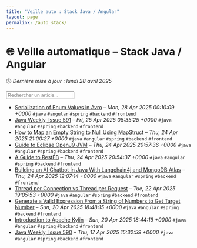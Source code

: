 ```yaml
---
title: "Veille auto : Stack Java / Angular"
layout: page
permalink: /auto_stack/
---
```


# 🌐 Veille automatique – Stack Java / Angular

🕒 *Dernière mise à jour : lundi 28 avril 2025*

<div class="search-container">
  <input type="text" id="article-search" placeholder="Rechercher un article...">
  <div class="tag-filters" id="tag-filters">
    <!-- Les filtres par tag seront générés dynamiquement -->
  </div>
</div>

- <span data-article='{"title":"Serialization of Enum Values in Avro","link":"https://feeds.feedblitz.com/~/917399111/0/baeldung~Serialization-of-Enum-Values-in-Avro","date":"Mon, 28 Apr 2025 00:10:09 +0000","tags":["java","angular","spring","backend","frontend"]}'>[Serialization of Enum Values in Avro](https://feeds.feedblitz.com/~/917399111/0/baeldung~Serialization-of-Enum-Values-in-Avro) – *Mon, 28 Apr 2025 00:10:09 +0000* `#java` `#angular` `#spring` `#backend` `#frontend`</span>
- <span data-article='{"title":"Java Weekly, Issue 591","link":"https://feeds.feedblitz.com/~/917269949/0/baeldung~Java-Weekly-Issue","date":"Fri, 25 Apr 2025 08:35:25 +0000","tags":["java","angular","spring","backend","frontend"]}'>[Java Weekly, Issue 591](https://feeds.feedblitz.com/~/917269949/0/baeldung~Java-Weekly-Issue) – *Fri, 25 Apr 2025 08:35:25 +0000* `#java` `#angular` `#spring` `#backend` `#frontend`</span>
- <span data-article='{"title":"How to Map an Empty String to Null Using MapStruct","link":"https://feeds.feedblitz.com/~/917248481/0/baeldung~How-to-Map-an-Empty-String-to-Null-Using-MapStruct","date":"Thu, 24 Apr 2025 21:00:27 +0000","tags":["java","angular","spring","backend","frontend"]}'>[How to Map an Empty String to Null Using MapStruct](https://feeds.feedblitz.com/~/917248481/0/baeldung~How-to-Map-an-Empty-String-to-Null-Using-MapStruct) – *Thu, 24 Apr 2025 21:00:27 +0000* `#java` `#angular` `#spring` `#backend` `#frontend`</span>
- <span data-article='{"title":"Guide to Eclipse OpenJ9 JVM","link":"https://feeds.feedblitz.com/~/917248484/0/baeldung~Guide-to-Eclipse-OpenJ-JVM","date":"Thu, 24 Apr 2025 20:57:36 +0000","tags":["java","angular","spring","backend","frontend"]}'>[Guide to Eclipse OpenJ9 JVM](https://feeds.feedblitz.com/~/917248484/0/baeldung~Guide-to-Eclipse-OpenJ-JVM) – *Thu, 24 Apr 2025 20:57:36 +0000* `#java` `#angular` `#spring` `#backend` `#frontend`</span>
- <span data-article='{"title":"A Guide to RestFB","link":"https://feeds.feedblitz.com/~/917248487/0/baeldung~A-Guide-to-RestFB","date":"Thu, 24 Apr 2025 20:54:37 +0000","tags":["java","angular","spring","backend","frontend"]}'>[A Guide to RestFB](https://feeds.feedblitz.com/~/917248487/0/baeldung~A-Guide-to-RestFB) – *Thu, 24 Apr 2025 20:54:37 +0000* `#java` `#angular` `#spring` `#backend` `#frontend`</span>
- <span data-article='{"title":"Building an AI Chatbot in Java With Langchain4j and MongoDB Atlas","link":"https://feeds.feedblitz.com/~/917222792/0/baeldung~Building-an-AI-Chatbot-in-Java-With-Langchainj-and-MongoDB-Atlas","date":"Thu, 24 Apr 2025 12:07:14 +0000","tags":["java","angular","spring","backend","frontend"]}'>[Building an AI Chatbot in Java With Langchain4j and MongoDB Atlas](https://feeds.feedblitz.com/~/917222792/0/baeldung~Building-an-AI-Chatbot-in-Java-With-Langchainj-and-MongoDB-Atlas) – *Thu, 24 Apr 2025 12:07:14 +0000* `#java` `#angular` `#spring` `#backend` `#frontend`</span>
- <span data-article='{"title":"Thread per Connection vs Thread per Request","link":"https://feeds.feedblitz.com/~/917132147/0/baeldung~Thread-per-Connection-vs-Thread-per-Request","date":"Tue, 22 Apr 2025 19:05:53 +0000","tags":["java","angular","spring","backend","frontend"]}'>[Thread per Connection vs Thread per Request](https://feeds.feedblitz.com/~/917132147/0/baeldung~Thread-per-Connection-vs-Thread-per-Request) – *Tue, 22 Apr 2025 19:05:53 +0000* `#java` `#angular` `#spring` `#backend` `#frontend`</span>
- <span data-article='{"title":"Generate a Valid Expression From a String of Numbers to Get Target Number","link":"https://feeds.feedblitz.com/~/917020235/0/baeldung~Generate-a-Valid-Expression-From-a-String-of-Numbers-to-Get-Target-Number","date":"Sun, 20 Apr 2025 18:48:15 +0000","tags":["java","angular","spring","backend","frontend"]}'>[Generate a Valid Expression From a String of Numbers to Get Target Number](https://feeds.feedblitz.com/~/917020235/0/baeldung~Generate-a-Valid-Expression-From-a-String-of-Numbers-to-Get-Target-Number) – *Sun, 20 Apr 2025 18:48:15 +0000* `#java` `#angular` `#spring` `#backend` `#frontend`</span>
- <span data-article='{"title":"Introduction to Apache Kylin","link":"https://feeds.feedblitz.com/~/917019665/0/baeldung~Introduction-to-Apache-Kylin","date":"Sun, 20 Apr 2025 18:44:19 +0000","tags":["java","angular","spring","backend","frontend"]}'>[Introduction to Apache Kylin](https://feeds.feedblitz.com/~/917019665/0/baeldung~Introduction-to-Apache-Kylin) – *Sun, 20 Apr 2025 18:44:19 +0000* `#java` `#angular` `#spring` `#backend` `#frontend`</span>
- <span data-article='{"title":"Java Weekly, Issue 590","link":"https://feeds.feedblitz.com/~/916847789/0/baeldung~Java-Weekly-Issue","date":"Thu, 17 Apr 2025 15:32:59 +0000","tags":["java","angular","spring","backend","frontend"]}'>[Java Weekly, Issue 590](https://feeds.feedblitz.com/~/916847789/0/baeldung~Java-Weekly-Issue) – *Thu, 17 Apr 2025 15:32:59 +0000* `#java` `#angular` `#spring` `#backend` `#frontend`</span>


<script>
document.addEventListener('DOMContentLoaded', function() {
  function filterArticles() {
    const input = document.getElementById('article-search');
    const filter = input.value.toLowerCase();
    const items = document.getElementsByTagName('li');
    
    for (let i = 0; i < items.length; i++) {
      const item = items[i];
      const text = item.textContent.toLowerCase();
      if (text.indexOf(filter) > -1) {
        item.style.display = "";
      } else {
        item.style.display = "none";
      }
    }
  }

  // Extraction de tous les tags présents dans les articles
  const tagElements = document.querySelectorAll('code');
  const tags = new Set();
  
  tagElements.forEach(el => {
    if (el.textContent.startsWith('#')) {
      tags.add(el.textContent.substring(1));
    }
  });
  
  // Génération des filtres par tag
  const tagFiltersContainer = document.getElementById('tag-filters');
  if (tagFiltersContainer) {
    tags.forEach(tag => {
      const tagBtn = document.createElement('button');
      tagBtn.className = 'tag-filter-btn';
      tagBtn.textContent = '#' + tag;
      tagBtn.onclick = function() {
        document.getElementById('article-search').value = tag;
        filterArticles();
      };
      tagFiltersContainer.appendChild(tagBtn);
    });
  }
  
  // Attacher l'événement de filtrage au champ de recherche
  const searchInput = document.getElementById('article-search');
  if (searchInput) {
    searchInput.addEventListener('input', filterArticles);
  }
});
</script>